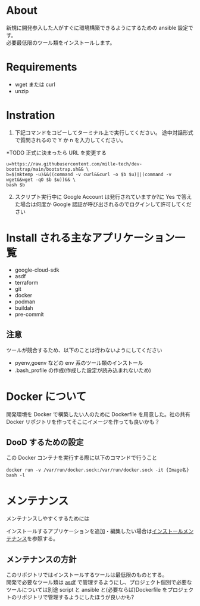 # About

新規に開発参入した人がすぐに環境構築できるようにするための ansible 設定です。  
必要最低限のツール類をインストールします。

# Requirements

- wget または curl
- unzip

# Instration

1. 下記コマンドをコピーしてターミナル上で実行してください。
   途中対話形式で質問されるので Y か n を入力してください。

\*TODO 正式に決まったら URL を変更する

```console
u=https://raw.githubusercontent.com/mille-tech/dev-bootstrap/main/bootstrap.sh&& \
b=$(mktemp -u)&&((command -v curl&&curl -o $b $u)||(command -v wget&&wget -qO $b $u))&& \
bash $b
```

2. スクリプト実行中に Google Account は発行されていますか?に Yes で答えた場合は何度か Google 認証が呼び出されるのでログインして許可してください

# Install される主なアプリケーション一覧

- google-cloud-sdk
- asdf
- terraform
- git
- docker
- podman
- buildah
- pre-commit

## 注意

ツールが競合するため、以下のことは行わないようにしてください

- pyenv,goenv などの env 系のツール類のインストール
- .bash_profile の作成(作成した設定が読み込まれないため)

# Docker について

開発環境を Docker で構築したい人のために Dockerfile を用意した。社の共有 Docker リポジトリを作ってそこにイメージを作っても良いかも？

## DooD するための設定

この Docker コンテナを実行する際に以下のコマンドで行うこと

```console
docker run -v /var/run/docker.sock:/var/run/docker.sock -it {Image名} bash -l
```

# メンテナンス

メンテナンスしやすくするためには

インストールするアプリケーションを追加・編集したい場合は[インストールメンテナンス](./ansible/README.md#インストールアプリケーションの変更)を参照する。

## メンテナンスの方針

このリポジトリではインストールするツールは最低限のものとする。  
開発で必要なツール類は [asdf](https://github.com/asdf-vm/asdf) で管理するようにし、プロジェクト個別で必要なツールについては別途 script と ansible と(必要ならば)Dockerfile をプロジェクトのリポジトリで管理するようにしたほうが良いかも?
